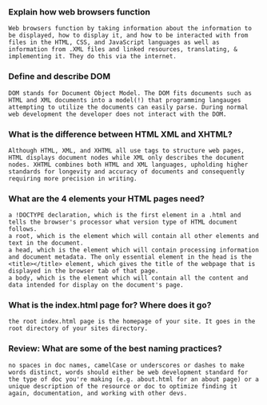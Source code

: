 ### Explain how web browsers function
    Web browsers function by taking information about the information to be displayed, how to display it, and how to be interacted with from files in the HTML, CSS, and JavaScript languages as well as information from .XML files and linked resources, translating, & implementing it. They do this via the internet. 
### Define and describe DOM
    DOM stands for Document Object Model. The DOM fits documents such as HTML and XML documents into a model(!) that programming langauges attempting to utilize the documents can easily parse. During normal web development the developer does not interact with the DOM. 
### What is the difference between HTML XML and XHTML? 
    Although HTML, XML, and XHTML all use tags to structure web pages, HTML displays document nodes while XML only describes the document nodes. XHTML combines both HTML and XML languages, upholding higher standards for longevity and accuracy of documents and consequently requiring more precision in writing. 
### What are the 4 elements your HTML pages need? 
    a !DOCTYPE declaration, which is the first element in a .html and tells the browser's processor what version type of HTML document follows.
    a root, which is the element which will contain all other elements and text in the document.
    a head, which is the element which will contain processing information and document metadata. The only essential element in the head is the <title></title> element, which gives the title of the webpage that is displayed in the browser tab of that page.
    a body, which is the element which will contain all the content and data intended for display on the document's page. 
### What is the index.html page for? Where does it go? 
    the root index.html page is the homepage of your site. It goes in the root directory of your sites directory. 
### Review: What are some of the best naming practices?
    no spaces in doc names, camelCase or underscores or dashes to make words distinct, words should either be web development standard for the type of doc you're making (e.g. about.html for an about page) or a unique description of the resource or doc to optimize finding it again, documentation, and working with other devs.